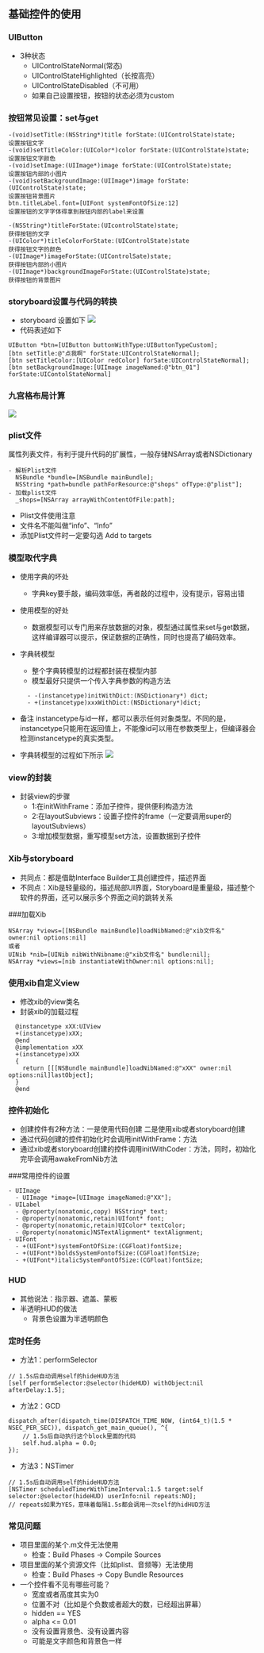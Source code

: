 ## 基础控件的使用
### UIButton
- 3种状态
  - UIControlStateNormal(常态)
  - UIControlStateHighlighted（长按高亮）
  - UIControlStateDisabled（不可用）
  - 如果自己设置按钮，按钮的状态必须为custom

### 按钮常见设置：set与get

```objc
-(void)setTitle:(NSString*)title forState:(UIControlState)state;
设置按钮文字
-(void)setTitleColor:(UIColor*)color forState:(UIControlState)state;
设置按钮文字颜色
-(void)setImage:(UIImage*)image forState:(UIControlState)state;
设置按钮内部的小图片
-(void)setBackgroundImage:(UIImage*)image forState:(UIControlState)state;
设置按钮背景图片
btn.titleLabel.font=[UIFont systemFontOfSize:12]
设置按钮的文字字体得拿到按钮内部的label来设置
```

```objc
-(NSString*)titleForState:(UIcontrolState)state;
获得按钮的文字
-(UIColor*)titleColorForState:(UIControlState)state
获得按钮文字的颜色
-(UIImage*)imageForState:(UIControlSate)state;
获得按钮内部的小图片
-(UIImage*)backgroundImageForState:(UIControlState)state;
获得按钮的背景图片
```
### storyboard设置与代码的转换
- storyboard 设置如下
![](image/UI基础002.png)
- 代码表述如下
```objc
UIButton *btn=[UIButton buttonWithType:UIButtonTypeCustom];
[btn setTitle:@"点我啊" forState:UIControlStateNormal];
[btn setTitleColor:[UIColor redColor] forSate:UIControlStateNormal];
[btn setBackgroundImage:[UIImage imageNamed:@"btn_01"] forState:UIContolStateNormal]
```

### 九宫格布局计算
![](image/UI基础003.png)

### plist文件
属性列表文件，有利于提升代码的扩展性，一般存储NSArray或者NSDictionary

```objc
- 解析Plist文件
  NSBundle *bundle=[NSBundle mainBundle];
  NSString *path=bundle pathForResource:@"shops" ofType:@"plist"];
- 加载plist文件
  _shops=[NSArray arrayWithContentOfFile:path];
```
- Plist文件使用注意
- 文件名不能叫做“info”、“Info”
- 添加Plist文件时一定要勾选 Add to targets

### 模型取代字典
- 使用字典的坏处
  - 字典key要手敲，编码效率低，再者敲的过程中，没有提示，容易出错
- 使用模型的好处
  - 数据模型可以专门用来存放数据的对象，模型通过属性来set与get数据，这样编译器可以提示，保证数据的正确性，同时也提高了编码效率。
- 字典转模型
  - 整个字典转模型的过程都封装在模型内部
  - 模型最好只提供一个传入字典参数的构造方法
  ```objc
    - -(instancetype)initWithDict:(NSDictionary*) dict;
    - +(instancetype)xxxWithDict:(NSDictionary*)dict;
    ```
- 备注
  instancetype与id一样，都可以表示任何对象类型。不同的是，instancetype只能用在返回值上，不能像id可以用在参数类型上，但编译器会检测instancetype的真实类型。

- 字典转模型的过程如下所示
![](image/UI基础004.png)

### view的封装
- 封装view的步骤
   - 1:在initWithFrame：添加子控件，提供便利构造方法
   - 2:在layoutSubviews：设置子控件的frame（一定要调用super的layoutSubviews）
   - 3:增加模型数据，重写模型set方法，设置数据到子控件

### Xib与storyboard
- 共同点：都是借助Interface Builder工具创建控件，描述界面
- 不同点：Xib是轻量级的，描述局部UI界面，Storyboard是重量级，描述整个软件的界面，还可以展示多个界面之间的跳转关系

###加载Xib
```objc
NSArray *views=[[NSBundle mainBundle]loadNibNamed:@"xib文件名" owner:nil options:nil]
或者
UINib *nib=[UINib nibWithNibname:@"xib文件名" bundle:nil];
NSArray *views=[nib instantiateWithOwner:nil options:nil];
```
### 使用xib自定义view
- 修改xib的view类名
- 封装xib的加载过程
```objc
  @instancetype xXX:UIView
  +(instancetype)xXX;
  @end
  @implementation xXX
  +(instancetype)xXX
  {
    return [[[NSBundle mainBundle]loadNibNamed:@"xXX" owner:nil options:nil]lastObject];
  }
  @end
```

### 控件初始化
- 创建控件有2种方法：一是使用代码创建 二是使用xib或者storyboard创建
- 通过代码创建的控件初始化时会调用initWithFrame：方法
- 通过xib或者storyboard创建的控件调用initWithCoder：方法，同时，初始化完毕会调用awakeFromNib方法

###常用控件的设置

```objc
- UIImage
  - UIImage *image=[UIImage imageNamed:@"XX"];
- UILabel
  - @property(nonatomic,copy) NSString* text;
  - @property(nonatomic,retain)UIfont* font;
  - @property(nonatomic,retain)UIColor* textColor;
  - @property(nonatomic)NSTextAlignment* textAlignment;
- UIFont
  - +(UIFont*)systemFontOfSize:(CGFloat)fontSize;
  - +(UIFont*)boldsSystemFontofSize:(CGFloat)fontSize;
  - +(UIFont*)italicSystemFontOfSize:(CGFloat)fontSize;
```

### HUD
- 其他说法：指示器、遮盖、蒙板
- 半透明HUD的做法
    - 背景色设置为半透明颜色

### 定时任务
- 方法1：performSelector

```objc
// 1.5s后自动调用self的hideHUD方法
[self performSelector:@selector(hideHUD) withObject:nil afterDelay:1.5];
```
- 方法2：GCD

```objc
dispatch_after(dispatch_time(DISPATCH_TIME_NOW, (int64_t)(1.5 * NSEC_PER_SEC)), dispatch_get_main_queue(), ^{
    // 1.5s后自动执行这个block里面的代码
    self.hud.alpha = 0.0;
});
```
- 方法3：NSTimer

```objc
// 1.5s后自动调用self的hideHUD方法
[NSTimer scheduledTimerWithTimeInterval:1.5 target:self selector:@selector(hideHUD) userInfo:nil repeats:NO];
// repeats如果为YES，意味着每隔1.5s都会调用一次self的hidHUD方法
```

### 常见问题
- 项目里面的某个.m文件无法使用
    - 检查：Build Phases -> Compile Sources
- 项目里面的某个资源文件（比如plist、音频等）无法使用
    - 检查：Build Phases -> Copy Bundle Resources
- 一个控件看不见有哪些可能？
  - 宽度或者高度其实为0
  - 位置不对（比如是个负数或者超大的数，已经超出屏幕）
  - hidden == YES
  - alpha <= 0.01
  - 没有设置背景色、没有设置内容
  - 可能是文字颜色和背景色一样





